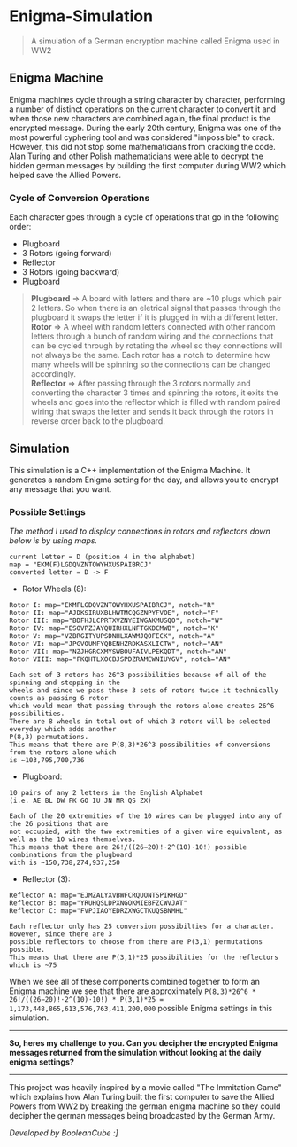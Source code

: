 # Enigma-Simulation
> A simulation of a German encryption machine called Enigma used in WW2

## Enigma Machine
Enigma machines cycle through a string character by character, performing a number of distinct operations on the current character to convert it and when those new characters are combined again, the final product is the encrypted message. During the early 20th century, Enigma was one of the most powerful cyphering tool and was considered "impossible" to crack. However, this did not stop some mathematicians from cracking the code. Alan Turing and other Polish mathematicians were able to decrypt the hidden german messages by building the first computer during WW2 which helped save the Allied Powers.

### Cycle of Conversion Operations
Each character goes through a cycle of operations that go in the following order:
- Plugboard
- 3 Rotors (going forward)
- Reflector
- 3 Rotors (going backward)
- Plugboard

> **Plugboard** => A board with letters and there are ~10 plugs which pair 2 letters. So when there is an eletrical signal that passes through the plugboard it swaps the letter if it is plugged in with a different letter. <br>
> **Rotor** => A wheel with random letters connected with other random letters through a bunch of random wiring and the connections that can be cycled through by rotating the wheel so they connections will not always be the same. Each rotor has a notch to determine how many wheels will be spinning so the connections can be changed accordingly. <br>
> **Reflector** => After passing through the 3 rotors normally and converting the character 3 times and spinning the rotors, it exits the wheels and goes into the reflector which is filled with random paired wiring that swaps the letter and sends it back through the rotors in reverse order back to the plugboard.

## Simulation
This simulation is a C++ implementation of the Enigma Machine. It generates a random Enigma setting for the day, and allows you to encrypt any message that you want.

### Possible Settings

*The method I used to display connections in rotors and reflectors down below is by using maps.*
```
current letter = D (position 4 in the alphabet)
map = "EKM(F)LGDQVZNTOWYHXUSPAIBRCJ"
converted letter = D -> F
```
- Rotor Wheels (8):
```
Rotor I: map="EKMFLGDQVZNTOWYHXUSPAIBRCJ", notch="R"
Rotor II: map="AJDKSIRUXBLHWTMCQGZNPYFVOE", notch="F"
Rotor III: map="BDFHJLCPRTXVZNYEIWGAKMUSQO", notch="W"
Rotor IV: map="ESOVPZJAYQUIRHXLNFTGKDCMWB", notch="K"
Rotor V: map="VZBRGITYUPSDNHLXAWMJQOFECK", notch="A"
Rotor VI: map="JPGVOUMFYQBENHZRDKASXLICTW", notch="AN"
Rotor VII: map="NZJHGRCXMYSWBOUFAIVLPEKQDT", notch="AN"
Rotor VIII: map="FKQHTLXOCBJSPDZRAMEWNIUYGV", notch="AN"

Each set of 3 rotors has 26^3 possibilities because of all of the spinning and stepping in the
wheels and since we pass those 3 sets of rotors twice it technically counts as passing 6 rotor
which would mean that passing through the rotors alone creates 26^6 possibilities.
There are 8 wheels in total out of which 3 rotors will be selected everyday which adds another 
P(8,3) permutations.
This means that there are P(8,3)*26^3 possibilities of conversions from the rotors alone which 
is ~103,795,700,736
```
- Plugboard:
```
10 pairs of any 2 letters in the English Alphabet
(i.e. AE BL DW FK GO IU JN MR QS ZX)

Each of the 20 extremities of the 10 wires can be plugged into any of the 26 positions that are 
not occupied, with the two extremities of a given wire equivalent, as well as the 10 wires themselves.
This means that there are 26!/((26−20)!⋅2^(10)⋅10!) possible combinations from the plugboard 
with is ~150,738,274,937,250
```
- Reflector (3):
```
Reflector A: map="EJMZALYXVBWFCRQUONTSPIKHGD"
Reflector B: map="YRUHQSLDPXNGOKMIEBFZCWVJAT"
Reflector C: map="FVPJIAOYEDRZXWGCTKUQSBNMHL"

Each reflector only has 25 conversion possibilties for a character. However, since there are 3 
possible reflectors to choose from there are P(3,1) permutations possible.
This means that there are P(3,1)*25 possibilities for the reflectors which is ~75
```

When we see all of these components combined together to form an Enigma machine we see that there
are approximately `P(8,3)*26^6 * 26!/((26−20)!⋅2^(10)⋅10!) * P(3,1)*25 = 1,173,448,865,613,576,763,411,200,000` 
possible Enigma settings in this simulation.

----

**So, heres my challenge to you. Can you decipher the encrypted Enigma messages returned from the simulation without looking at the daily enigma settings?**

----

This project was heavily inspired by a movie called "The Immitation Game" which explains how Alan Turing built the first computer to save the Allied Powers from WW2 by breaking the german enigma machine so they could decipher the german messages being broadcasted by the German Army.

*Developed by BooleanCube :]*

